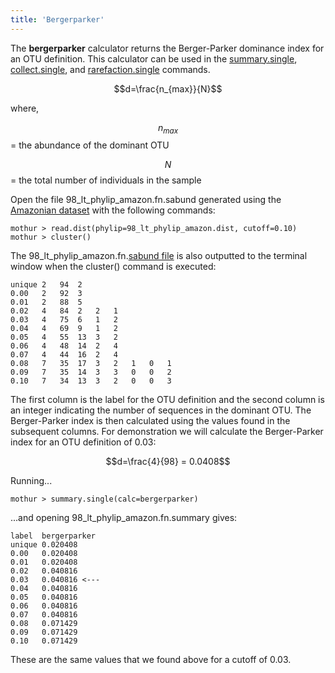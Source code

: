 ```yaml
---
title: 'Bergerparker'
---
```

The **bergerparker** calculator returns the
Berger-Parker dominance index for an OTU definition. This calculator can
be used in the [summary.single](summary.single),
[collect.single](collect.single), and
[rarefaction.single](rarefaction.single) commands.

$$d=\frac{n_{max}}{N}$$

where,

$$n_{max}$$ = the abundance of the dominant OTU

$$N$$ = the total number of individuals in the sample

Open the file 98\_lt\_phylip\_amazon.fn.sabund generated using the [
Amazonian dataset](Media:AmazonData.zip) with the following
commands:

    mothur > read.dist(phylip=98_lt_phylip_amazon.dist, cutoff=0.10)
    mothur > cluster()

The 98\_lt\_phylip\_amazon.fn.[sabund file](sabund_file) is
also outputted to the terminal window when the cluster() command is
executed:

    unique 2   94  2   
    0.00   2   92  3   
    0.01   2   88  5   
    0.02   4   84  2   2   1   
    0.03   4   75  6   1   2   
    0.04   4   69  9   1   2   
    0.05   4   55  13  3   2   
    0.06   4   48  14  2   4   
    0.07   4   44  16  2   4   
    0.08   7   35  17  3   2   1   0   1   
    0.09   7   35  14  3   3   0   0   2   
    0.10   7   34  13  3   2   0   0   3   

The first column is the label for the OTU definition and the second
column is an integer indicating the number of sequences in the dominant
OTU. The Berger-Parker index is then calculated using the values found
in the subsequent columns. For demonstration we will calculate the
Berger-Parker index for an OTU definition of 0.03:

$$d=\frac{4}{98} = 0.0408$$

Running\...

    mothur > summary.single(calc=bergerparker)

\...and opening 98\_lt\_phylip\_amazon.fn.summary gives:

    label  bergerparker
    unique 0.020408
    0.00   0.020408
    0.01   0.020408
    0.02   0.040816
    0.03   0.040816 <---
    0.04   0.040816
    0.05   0.040816
    0.06   0.040816
    0.07   0.040816
    0.08   0.071429
    0.09   0.071429
    0.10   0.071429

These are the same values that we found above for a cutoff of 0.03.
